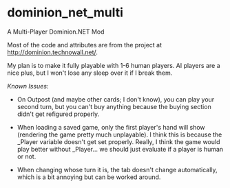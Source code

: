 # dominion_net_multi
A Multi-Player Dominion.NET Mod

Most of the code and attributes are from the project at http://dominion.technowall.net/.

My plan is to make it fully playable with 1-6 human players. AI players are a nice plus, but I won't lose any sleep over it if I break them.

_Known Issues_:

* On Outpost (and maybe other cards; I don't know), you can play your second turn, but you can't buy anything because the buying section didn't get refigured properly.

* When loading a saved game, only the first player's hand will show (rendering the game pretty much unplayable). I think this is because the _Player variable doesn't get set properly. Really, I think the game would play better without _Player... we should just evaluate if a player is human or not.

* When changing whose turn it is, the tab doesn't change automatically, which is a bit annoying but can be worked around.
